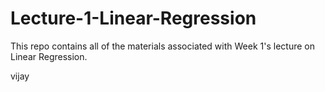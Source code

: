 # Lecture-1-Linear-Regression
This repo contains all of the materials associated with Week 1's lecture on Linear Regression.

vijay